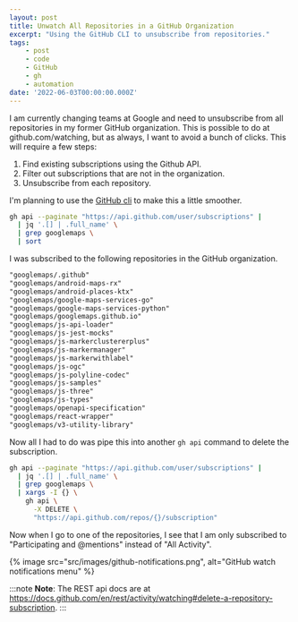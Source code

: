 ```yaml
---
layout: post
title: Unwatch All Repositories in a GitHub Organization
excerpt: "Using the GitHub CLI to unsubscribe from repositories."
tags:
    - post
    - code
    - GitHub
    - gh
    - automation
date: '2022-06-03T00:00:00.000Z'
---
```


I am currently changing teams at Google and need to unsubscribe from all repositories in my former GitHub organization. This is possible to do at github.com/watching, but as always, I want to avoid a bunch of clicks. This will require a few steps:

1. Find existing subscriptions using the Github API.
2. Filter out subscriptions that are not in the organization.
3. Unsubscribe from each repository.

I'm planning to use the [GitHub cli](https://cli.github.com/) to make this a little smoother.

```bash
gh api --paginate "https://api.github.com/user/subscriptions" |
  | jq '.[] | .full_name' \
  | grep googlemaps \
  | sort
```

I was subscribed to the following repositories in the GitHub organization.

```txt
"googlemaps/.github"
"googlemaps/android-maps-rx"
"googlemaps/android-places-ktx"
"googlemaps/google-maps-services-go"
"googlemaps/google-maps-services-python"
"googlemaps/googlemaps.github.io"
"googlemaps/js-api-loader"
"googlemaps/js-jest-mocks"
"googlemaps/js-markerclustererplus"
"googlemaps/js-markermanager"
"googlemaps/js-markerwithlabel"
"googlemaps/js-ogc"
"googlemaps/js-polyline-codec"
"googlemaps/js-samples"
"googlemaps/js-three"
"googlemaps/js-types"
"googlemaps/openapi-specification"
"googlemaps/react-wrapper"
"googlemaps/v3-utility-library"
```

Now all I had to do was pipe this into another `gh api` command to delete the subscription.

```bash
gh api --paginate "https://api.github.com/user/subscriptions" |
  | jq '.[] | .full_name' \
  | grep googlemaps \
  | xargs -I {} \
    gh api \
      -X DELETE \
      "https://api.github.com/repos/{}/subscription"
```

Now when I go to one of the repositories, I see that I am only subscribed to "Participating and @mentions" instead of "All Activity".

{% image src="src/images/github-notifications.png", alt="GitHub watch notifications menu" %}

:::note
**Note**: The REST api docs are at https://docs.github.com/en/rest/activity/watching#delete-a-repository-subscription.
:::
